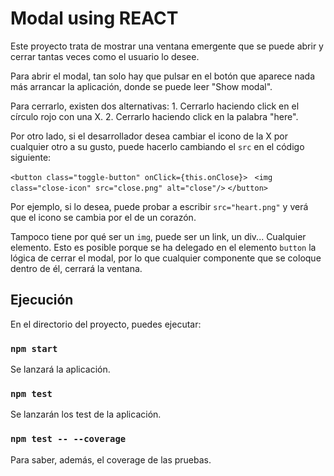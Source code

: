 # Modal using REACT

Este proyecto trata de mostrar una ventana emergente que se puede abrir y cerrar
tantas veces como el usuario lo desee.

Para abrir el modal, tan solo hay que pulsar en el botón que aparece nada más
arrancar la aplicación, donde se puede leer "Show modal".

Para cerrarlo, existen dos alternativas:
    1. Cerrarlo haciendo click en el círculo rojo con una X.
    2. Cerrarlo haciendo click en la palabra "here".

Por otro lado, si el desarrollador desea cambiar el icono de la X por cualquier
otro a su gusto, puede hacerlo cambiando el `src` en el código siguiente:

`<button class="toggle-button" onClick={this.onClose}> `
    `<img class="close-icon" src="close.png" alt="close"/>`
`</button>`

Por ejemplo, si lo desea, puede probar a escribir `src="heart.png"` y verá que
el icono se cambia por el de un corazón.

Tampoco tiene por qué ser un `img`, puede ser un link, un div... Cualquier elemento.
Esto es posible porque se ha delegado en el elemento `button` la lógica de 
cerrar el modal, por lo que cualquier componente que se coloque dentro de él, cerrará
la ventana.

## Ejecución

En el directorio del proyecto, puedes ejecutar:

### `npm start`
Se lanzará la aplicación.

### `npm test`
Se lanzarán los test de la aplicación.

### `npm test -- --coverage`
Para saber, además, el coverage de las pruebas.